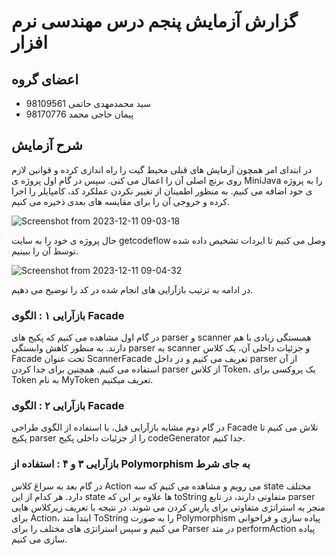 # گزارش آزمایش پنجم درس مهندسی نرم افزار

## اعضای گروه

+ سید محمدمهدی حاتمی 98109561
+ پیمان حاجی محمد 98170776

## شرح آزمایش

در ابتدای امر همچون آزمایش های قبلی محیط گیت را راه اندازی کرده و قوانین لازم روی برنچ اصلی آن را اعمال می کنی. 
سپس در گام اول پروژه ی MiniJava را به پروژه ی خود اضافه می کنیم. به منظور اطمینان از تغییر نکردن عملکرد کد، کامپایلر را اجرا کرده و خروجی آن را برای مقایسه های بعدی ذخیره می کنیم. 

![Screenshot from 2023-12-11 09-03-18](https://github.com/smmhatami/SE-Lab6/assets/62210297/e679187f-07ef-46bc-b393-7d6e4e6e35ad)

حال پروژه ی خود را به سایت getcodeflow وصل می کنیم تا ایردات تشخیص داده شده توسط آن را ببینیم. 

![Screenshot from 2023-12-11 09-04-32](https://github.com/smmhatami/SE-Lab6/assets/62210297/28bc5b6e-39ba-4dc9-92f3-a2f182900882)

در ادامه به ترتیب بازآرایی های انجام شده در کد را توضیح می دهیم. 

### بازآرایی ۱ : الگوی Facade 
در گام اول مشاهده می کنیم که پکیج های parser و scanner همبستگی زیادی با هم دارند. به منظور کاهش وابستگی parser به scanner و جزئیات داخلی آن، یک کلاس Facade تحت عنوان ScannerFacade تعریف می کنیم و در داخل parser از آن استفاده می کنیم. همچنین برای جدا کردن parser از کلاس Token، یک پروکسی برای Token به نام MyToken تعریف میکنیم. 

### بازآرایی ۲ : الگوی Facade 
در گام دوم مشابه بازآرایی قبل، با استفاده از الگوی طراحی Facade تلاش می کنیم تا پکیج parser را از جزئیات داخلی پکیج codeGenerator جدا کنیم. 

### بازآرایی ۳ و ۴ :‌ استفاده از Polymorphism به جای شرط
در گام بعد به سراغ کلاس Action می رویم و مشاهده می کنیم که سه state مختلف دارد. هر کدام از این state ها علاوه بر این که toString متفاوتی دارند، در تابع parser منجر به استراتژی متفاوتی برای پارس کردن می شوند. در نتیجه با تعریف زیرکلاس هایی برای Action، ابتدا متد ToString را به صورت Polymorphism پیاده سازی و فراخوانی می کنیم و سپس استراتژی های مختلف را برای Parser در متد performAction پیاده سازی می کنیم. 








